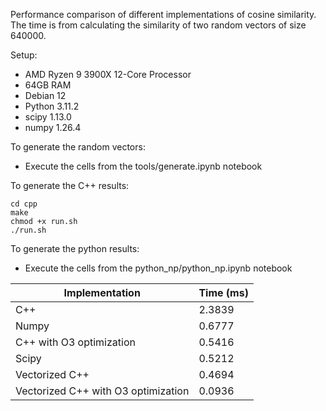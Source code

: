 Performance comparison of different implementations of cosine similarity. The time is from calculating the similarity of two random vectors of size 640000.

Setup:
* AMD Ryzen 9 3900X 12-Core Processor
* 64GB RAM
* Debian 12
* Python 3.11.2
* scipy 1.13.0
* numpy 1.26.4

To generate the random vectors:
* Execute the cells from the tools/generate.ipynb notebook

To generate the C++ results:
```
cd cpp
make
chmod +x run.sh
./run.sh
```

To generate the python results:
* Execute the cells from the python_np/python_np.ipynb notebook

| Implementation | Time (ms) |
| --- | ----------- |
| C++ | 2.3839 |
| Numpy | 0.6777 |
| C++ with O3 optimization | 0.5416 |
| Scipy | 0.5212 |
| Vectorized C++ | 0.4694 |
| Vectorized C++ with O3 optimization | 0.0936 |